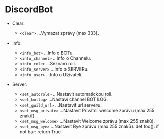 # DiscordBot

* Clear:
   * `<clear>`           ...Vymazat zprávy (max 333).

* Info:
   * `<info_bot>`        ...Info o BOTu.
   * `<info_channel>`    ...Info o Channelu.
   * `<info_role>`       ...Seznam rolí.
   * `<info_server>`     ...Info o SERVERu.
   * `<info_user>`       ...Info o Uživateli.

* Server:
   * `<set_autorole>`    ...Nastavit automatickou roli.
   * `<set_botlog>`      ...Nastaví channel BOT LOG.
   * `<set_guild_url>`   ...Nastavit url serveru.
   * `<set_msg_private>` ...Nastavit Privátní welcome zprávu (max 255 znaků).
   * `<set_msg_welcome>` ...Nastavit Welcome zprávu (max 255 znaků).
   * `<set_msg_bye>`     ...Nastavit Bye zprávu (max 255 znaků).
def foo():
    if not bar:
        return True
